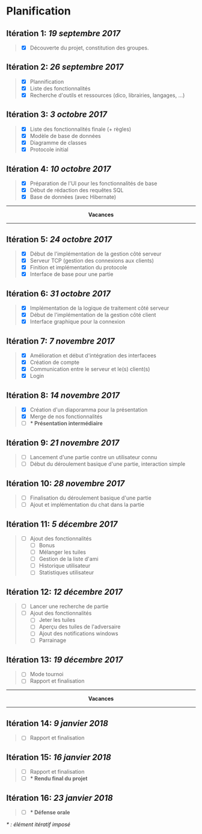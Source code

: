 # Planification

## Itération 1: *19 septembre 2017*
> - [x] Découverte du projet, constitution des groupes.

## Itération 2: *26 septembre 2017*
> - [x] Plannification
> - [x] Liste des fonctionnalités
> - [x] Recherche d'outils et ressources (dico, librairies, langages, ...)

## Itération 3: *3 octobre 2017*
> - [x] Liste des fonctionnalités finale (+ règles)
> - [x] Modèle de base de données
> - [x] Diagramme de classes
> - [x] Protocole initial

## Itération 4: *10 octobre 2017*
> - [x] Préparation de l'UI pour les fonctionnalités de base
> - [x] Début de rédaction des requêtes SQL
> - [x] Base de données (avec Hibernate)

<hr/>
<center><b>Vacances</b></center>
<hr/>

## Itération 5: *24 octobre 2017*
> - [x] Début de l'implémentation de la gestion côté serveur
> - [x] Serveur TCP (gestion des connexions aux clients)
> - [x] Finition et implémentation du protocole
> - [x] Interface de base pour une partie

## Itération 6: *31 octobre 2017*
> - [x] Implémentation de la logique de traitement côté serveur
> - [x] Début de l'implémentation de la gestion côté client
> - [x] Interface graphique pour la connexion

## Itération 7: *7 novembre 2017*
> - [x] Amélioration et début d'intégration des interfacees
> - [x] Création de compte
> - [x] Communication entre le serveur et le(s) client(s)
> - [x] Login

## Itération 8: *14 novembre 2017*
> - [x] Création d'un diaporamma pour la présentation
> - [x] Merge de nos fonctionnalités
> - [ ] **\* Présentation intermédiaire**

## Itération 9: *21 novembre 2017*
> - [ ] Lancement d'une partie contre un utilisateur connu
> - [ ] Début du déroulement basique d'une partie, interaction simple

## Itération 10: *28 novembre 2017*
> - [ ] Finalisation du déroulement basique d'une partie
> - [ ] Ajout et implémentation du chat dans la partie

## Itération 11: *5 décembre 2017*
> - [ ] Ajout des fonctionnalités 
>   - [ ] Bonus
>   - [ ] Mélanger les tuiles
>   - [ ] Gestion de la liste d'ami
>   - [ ] Historique utilisateur
>   - [ ] Statistiques utilisateur

## Itération 12: *12 décembre 2017*
> - [ ] Lancer une recherche de partie
> - [ ] Ajout des fonctionnalités 
>   - [ ] Jeter les tuiles
>   - [ ] Aperçu des tuiles de l'adversaire
>   - [ ] Ajout des notifications windows
>   - [ ] Parrainage

## Itération 13: *19 décembre 2017*
> - [ ] Mode tournoi
> - [ ] Rapport et finalisation

<hr/>
<center><b>Vacances</b></center>
<hr/>

## Itération 14: *9 janvier 2018*
> - [ ] Rapport et finalisation

## Itération 15: *16 janvier 2018*
> - [ ] Rapport et finalisation
> - [ ] **\* Rendu final du projet**

## Itération 16: *23 janvier 2018*
> - [ ] **\* Défense orale**


*\* : élément itératif imposé*
